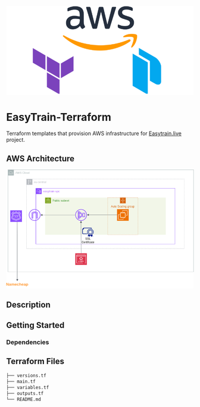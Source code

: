 ![](images/easytrain-terraform.png)

# EasyTrain-Terraform

Terraform templates that provision AWS infrastructure for [Easytrain.live](https://easytrain.live/) project.

## AWS Architecture

![](images/easytrain.drawio.png)


## Description

## Getting Started

### Dependencies

## Terraform Files
```
├── versions.tf
├── main.tf
├── variables.tf
├── outputs.tf
└── README.md
```


